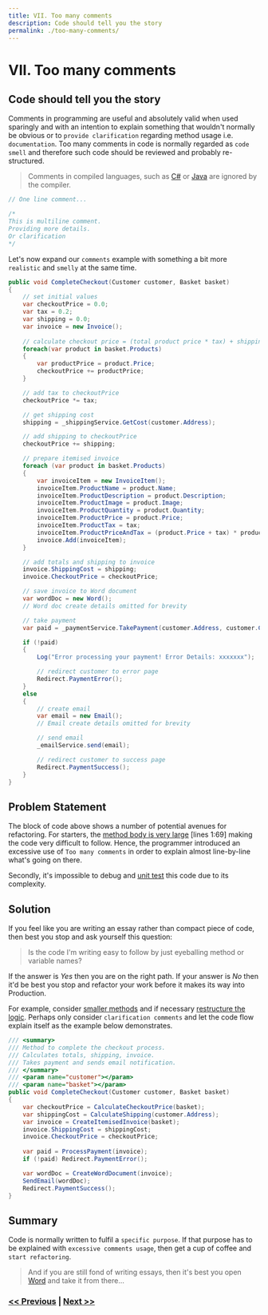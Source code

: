```yaml
---
title: VII. Too many comments
description: Code should tell you the story
permalink: ./too-many-comments/
---
```


# VII. Too many comments

## Code should tell you the story

Comments in programming are useful and absolutely valid when used sparingly and with an intention to explain something that wouldn't normally be obvious or to `provide clarification` regarding method usage i.e. `documentation`. Too many comments in code is normally regarded as `code smell` and therefore such code should be reviewed and probably re-structured.

> Comments in compiled languages, such as [C#](https://docs.microsoft.com/en-us/dotnet/csharp/) or [Java](https://www.java.com/en/) are ignored by the compiler.

```csharp
// One line comment...

/* 
This is multiline comment.
Providing more details.
Or clarification
*/
```

Let's now expand our `comments` example with something a bit more `realistic` and `smelly` at the same time.

```csharp
public void CompleteCheckout(Customer customer, Basket basket)
{
    // set initial values
    var checkoutPrice = 0.0;
    var tax = 0.2;
    var shipping = 0.0;
    var invoice = new Invoice();
    
    // calculate checkout price = (total product price * tax) + shipping
    foreach(var product in basket.Products)
    {
        var productPrice = product.Price;
        checkoutPrice += productPrice;
    }

    // add tax to checkoutPrice
    checkoutPrice *= tax;

    // get shipping cost
    shipping = _shippingService.GetCost(customer.Address);

    // add shipping to checkoutPrice
    checkoutPrice += shipping;

    // prepare itemised invoice
    foreach (var product in basket.Products)
    {
        var invoiceItem = new InvoiceItem();
        invoiceItem.ProductName = product.Name;
        invoiceItem.ProductDescription = product.Description;
        invoiceItem.ProductImage = product.Image;
        invoiceItem.ProductQuantity = product.Quantity;
        invoiceItem.ProductPrice = product.Price;
        invoiceItem.ProductTax = tax;
        invoiceItem.ProductPriceAndTax = (product.Price + tax) * product.Quantity;
        invoice.Add(invoiceItem);
    }

    // add totals and shipping to invoice
    invoice.ShippingCost = shipping;
    invoice.CheckoutPrice = checkoutPrice;

    // save invoice to Word document
    var wordDoc = new Word();
    // Word doc create details omitted for brevity

    // take payment
    var paid = _paymentService.TakePayment(customer.Address, customer.CardDetails, checkoutPrice);

    if (!paid)
    {
        Log("Error processing your payment! Error Details: xxxxxxx");

        // redirect customer to error page
        Redirect.PaymentError();
    }
    else
    {
        // create email
        var email = new Email();
        // Email create details omitted for brevity

        // send email
        _emailService.send(email);

        // redirect customer to success page
        Redirect.PaymentSuccess();
    }
}
```

## Problem Statement

The block of code above shows a number of potential avenues for refactoring. For starters, the [method body is very large](/large-method-bodies) [lines 1:69] making the code very difficult to follow. Hence, the programmer introduced an excessive use of `Too many comments` in order to explain almost line-by-line what's going on there.

Secondly, it's impossible to debug and [unit test](/no-unit-tests) this code due to its complexity.

## Solution

If you feel like you are writing an essay rather than compact piece of code, then best you stop and ask yourself this question: 

> Is the code I'm writing easy to follow by just eyeballing method or variable names?

If the answer is *Yes* then you are on the right path. If your answer is *No* then it'd be best you stop and refactor your work before it makes its way into Production.

For example, consider [smaller methods](/large-method-bodies) and if necessary [restructure the logic](/logic-in-wrong-places). Perhaps only consider `clarification comments` and let the code flow explain itself as the example below demonstrates.

```csharp
/// <summary>
/// Method to complete the checkout process.
/// Calculates totals, shipping, invoice.
/// Takes payment and sends email notification.
/// </summary>
/// <param name="customer"></param>
/// <param name="basket"></param>
public void CompleteCheckout(Customer customer, Basket basket)
{
    var checkoutPrice = CalculateCheckoutPrice(basket);
    var shippingCost = CalculateShipping(customer.Address);
    var invoice = CreateItemisedInvoice(basket);
    invoice.ShippingCost = shippingCost;
    invoice.CheckoutPrice = checkoutPrice;
    
    var paid = ProcessPayment(invoice);
    if (!paid) Redirect.PaymentError();

    var wordDoc = CreateWordDocument(invoice);
    SendEmail(wordDoc);
    Redirect.PaymentSuccess();
}
```

## Summary

Code is normally written to fulfil a `specific purpose`. If that purpose has to be explained with `excessive comments usage`, then get a cup of coffee and `start refactoring`.

> And if you are still fond of writing essays, then it's best you open [Word](https://www.microsoft.com/en-gb/microsoft-365/word) and take it from there...

### [<< Previous](/no-unit-tests) | [Next >>](/logic-in-wrong-places)